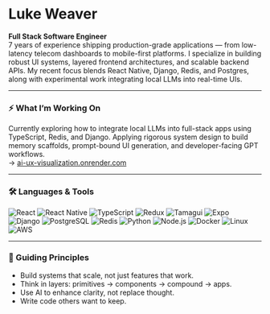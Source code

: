 # Luke Weaver

**Full Stack Software Engineer**  
7 years of experience shipping production-grade applications — from low-latency telecom dashboards to mobile-first platforms. I specialize in building robust UI systems, layered frontend architectures, and scalable backend APIs. My recent focus blends React Native, Django, Redis, and Postgres, along with experimental work integrating local LLMs into real-time UIs.

---

### ⚡ What I’m Working On

Currently exploring how to integrate local LLMs into full-stack apps using TypeScript, Redis, and Django. Applying rigorous system design to build memory scaffolds, prompt-bound UI generation, and developer-facing GPT workflows.  
→ [ai-ux-visualization.onrender.com](https://ai-ux-visualization.onrender.com)

---

### 🛠️ Languages & Tools

![React](https://img.shields.io/badge/-React-20232A?style=flat&logo=react)
![React Native](https://img.shields.io/badge/-React_Native-20232A?style=flat&logo=react)
![TypeScript](https://img.shields.io/badge/-TypeScript-3178C6?style=flat&logo=typescript)
![Redux](https://img.shields.io/badge/-Redux-764ABC?style=flat&logo=redux)
![Tamagui](https://img.shields.io/badge/-Tamagui-000000?style=flat)
![Expo](https://img.shields.io/badge/-Expo-000020?style=flat&logo=expo)
![Django](https://img.shields.io/badge/-Django-092E20?style=flat&logo=django)
![PostgreSQL](https://img.shields.io/badge/-PostgreSQL-4169E1?style=flat&logo=postgresql)
![Redis](https://img.shields.io/badge/-Redis-DC382D?style=flat&logo=redis)
![Python](https://img.shields.io/badge/-Python-3776AB?style=flat&logo=python)
![Node.js](https://img.shields.io/badge/-Node.js-339933?style=flat&logo=nodedotjs)
![Docker](https://img.shields.io/badge/-Docker-2496ED?style=flat&logo=docker)
![Linux](https://img.shields.io/badge/-Linux-FCC624?style=flat&logo=linux)
![AWS](https://img.shields.io/badge/-AWS-232F3E?style=flat&logo=amazonaws)

---

### 🧭 Guiding Principles

- Build systems that scale, not just features that work.
- Think in layers: primitives → components → compound → apps.
- Use AI to enhance clarity, not replace thought.
- Write code others want to keep.

